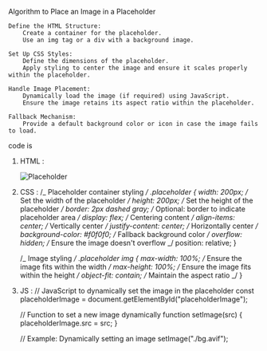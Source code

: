Algorithm to Place an Image in a Placeholder

    Define the HTML Structure:
        Create a container for the placeholder.
        Use an img tag or a div with a background image.

    Set Up CSS Styles:
        Define the dimensions of the placeholder.
        Apply styling to center the image and ensure it scales properly within the placeholder.

    Handle Image Placement:
        Dynamically load the image (if required) using JavaScript.
        Ensure the image retains its aspect ratio within the placeholder.

    Fallback Mechanism:
        Provide a default background color or icon in case the image fails to load.

code is

1. HTML :
   <!DOCTYPE html>
   <html lang="en">
     <head>
       <meta charset="UTF-8" />
       <meta name="viewport" content="width=device-width, initial-scale=1.0" />
       <title>Image Placeholder</title>
       <link rel="stylesheet" href="styles.css" />
     </head>
     <body>
       <div class="placeholder">
         <img id="placeholderImage" src="default-image.jpg" alt="Placeholder" />
       </div>
       <script src="script.js"></script>
     </body>
   </html>

2. CSS :
   /_ Placeholder container styling _/
   .placeholder {
   width: 200px; /_ Set the width of the placeholder _/
   height: 200px; /_ Set the height of the placeholder _/
   border: 2px dashed gray; /_ Optional: border to indicate placeholder area _/
   display: flex; /_ Centering content _/
   align-items: center; /_ Vertically center _/
   justify-content: center; /_ Horizontally center _/
   background-color: #f0f0f0; /_ Fallback background color _/
   overflow: hidden; /_ Ensure the image doesn't overflow _/
   position: relative;
   }

   /_ Image styling _/
   .placeholder img {
   max-width: 100%; /_ Ensure the image fits within the width _/
   max-height: 100%; /_ Ensure the image fits within the height _/
   object-fit: contain; /_ Maintain the aspect ratio _/
   }

3. JS :
   // JavaScript to dynamically set the image in the placeholder
   const placeholderImage = document.getElementById("placeholderImage");

   // Function to set a new image dynamically
   function setImage(src) {
   placeholderImage.src = src;
   }

   // Example: Dynamically setting an image
   setImage("./bg.avif");
